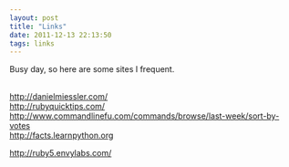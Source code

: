 ```yaml
---
layout: post
title: "Links"
date: 2011-12-13 22:13:50
tags: links
---
```


</p>
Busy day, so here are some sites I frequent. <br /><br />

<a href="http://danielmiessler.com/">http://danielmiessler.com/</a><br />
<a href="http://rubyquicktips.com/">http://rubyquicktips.com/</a><br />
<a href="http://www.commandlinefu.com/commands/browse/last-week/sort-by-votes">http://www.commandlinefu.com/commands/browse/last-week/sort-by-votes</a><br />
<a href="http://facts.learnpython.org">http://facts.learnpython.org</a><br />

<a href="http://ruby5.envylabs.com/">http://ruby5.envylabs.com/</a><br /><p>
